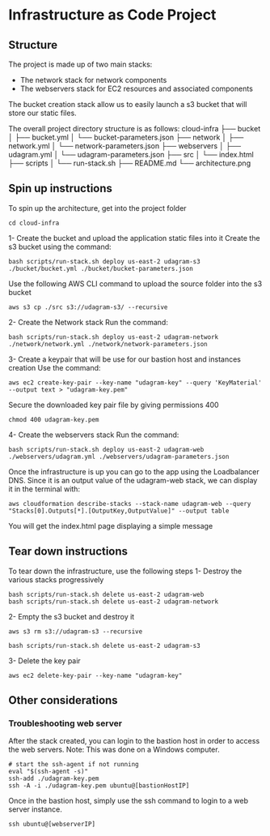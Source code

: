 # Infrastructure as Code Project

## Structure
The project is made up of two main stacks:
- The network stack for network components
- The webservers stack for EC2 resources and associated components

The bucket creation stack allow us to easily launch a s3 bucket that will store our static files.

The overall project directory structure is as follows:
cloud-infra
├── bucket
│   ├── bucket.yml
│   └── bucket-parameters.json
├── network
│   ├── network.yml
│   └── network-parameters.json
├── webservers
│   ├── udagram.yml
│   └── udagram-parameters.json
├── src
│   └── index.html
├── scripts
│   └── run-stack.sh
├── README.md
└── architecture.png

## Spin up instructions
To spin up the architecture, get into the project folder
```
cd cloud-infra
```
1- Create the bucket and upload the application static files into it
Create the s3 bucket using the command:
```
bash scripts/run-stack.sh deploy us-east-2 udagram-s3 ./bucket/bucket.yml ./bucket/bucket-parameters.json
``` 
Use the following AWS CLI command to upload the source folder into the s3 bucket
```
aws s3 cp ./src s3://udagram-s3/ --recursive
```
2- Create the Network stack
Run the command:
```
bash scripts/run-stack.sh deploy us-east-2 udagram-network ./network/network.yml ./network/network-parameters.json
```

3- Create a keypair that will be use for our bastion host and instances creation
Use the command:
```
aws ec2 create-key-pair --key-name "udagram-key" --query 'KeyMaterial' --output text > "udagram-key.pem"
```
Secure the downloaded key pair file by giving permissions 400
```
chmod 400 udagram-key.pem
```
4- Create the webservers stack
Run the command:
```
bash scripts/run-stack.sh deploy us-east-2 udagram-web ./webservers/udagram.yml ./webservers/udagram-parameters.json
```
Once the infrastructure is up you can go to the app using the Loadbalancer DNS. Since it is an output value of the udagram-web stack, we can display it in the terminal with:
```
aws cloudformation describe-stacks --stack-name udagram-web --query "Stacks[0].Outputs[*].[OutputKey,OutputValue]" --output table
```
You will get the index.html page displaying a simple message

## Tear down instructions
To tear down the infrastructure, use the following steps
1- Destroy the various stacks progressively
```
bash scripts/run-stack.sh delete us-east-2 udagram-web
bash scripts/run-stack.sh delete us-east-2 udagram-network
```
2- Empty the s3 bucket and destroy it
```
aws s3 rm s3://udagram-s3 --recursive
```
```
bash scripts/run-stack.sh delete us-east-2 udagram-s3
```
3- Delete the key pair
```
aws ec2 delete-key-pair --key-name "udagram-key"
```
## Other considerations
### Troubleshooting web server
After the stack created, you can login to the bastion host in order to access the web servers. 
Note: This was done on a Windows computer.

```
# start the ssh-agent if not running
eval "$(ssh-agent -s)"
ssh-add ./udagram-key.pem
ssh -A -i ./udagram-key.pem ubuntu@[bastionHostIP]
```
Once in the bastion host, simply use the ssh command to login to a web server instance.
```
ssh ubuntu@[webserverIP]
```
